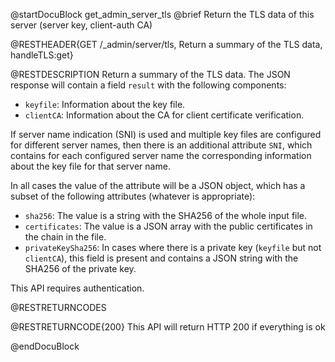 
@startDocuBlock get_admin_server_tls
@brief Return the TLS data of this server (server key, client-auth CA)

@RESTHEADER{GET /_admin/server/tls, Return a summary of the TLS data, handleTLS:get}

@RESTDESCRIPTION
Return a summary of the TLS data. The JSON response will contain a field
`result` with the following components:

  - `keyfile`: Information about the key file.
  - `clientCA`: Information about the CA for client certificate
    verification.

If server name indication (SNI) is used and multiple key files are
configured for different server names, then there is an additional
attribute `SNI`, which contains for each configured server name
the corresponding information about the key file for that server name.

In all cases the value of the attribute will be a JSON object, which
has a subset of the following attributes (whatever is appropriate):

  - `sha256`: The value is a string with the SHA256 of the whole input
    file.
  - `certificates`: The value is a JSON array with the public
    certificates in the chain in the file.
  - `privateKeySha256`: In cases where there is a private key (`keyfile`
    but not `clientCA`), this field is present and contains a
    JSON string with the SHA256 of the private key.

This API requires authentication.

@RESTRETURNCODES

@RESTRETURNCODE{200}
This API will return HTTP 200 if everything is ok

@endDocuBlock

